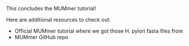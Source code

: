 <script>
import Link from "$components/Link.svelte";
</script>

This concludes the MUMmer tutorial!

Here are additional resources to check out:

- <Link href="https://mummer4.github.io/tutorial/tutorial.html">Official MUMmer tutorial where we got those H. pylori fasta files from</Link>
- <Link href="https://github.com/mummer4/mummer">MUMmer GitHub repo</Link>
